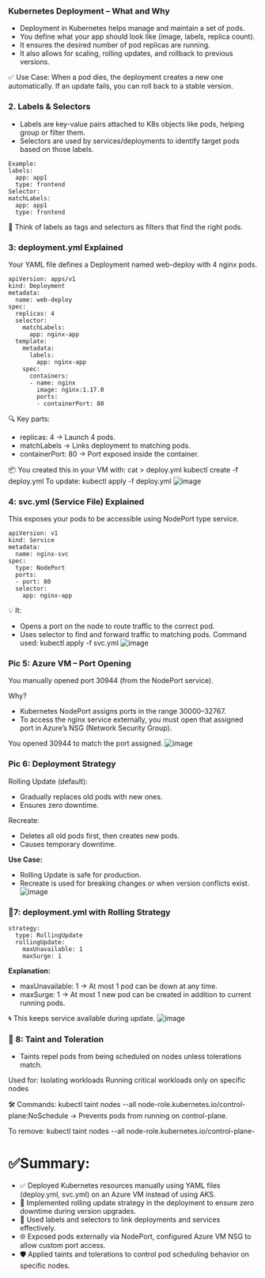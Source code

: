 ### Kubernetes Deployment – What and Why
- Deployment in Kubernetes helps manage and maintain a set of pods.
- You define what your app should look like (image, labels, replica count).
- It ensures the desired number of pod replicas are running.
- It also allows for scaling, rolling updates, and rollback to previous versions.

✅ Use Case: When a pod dies, the deployment creates a new one automatically. If an update fails, you can roll back to a stable version.

### 2. Labels & Selectors
- Labels are key-value pairs attached to K8s objects like pods, helping group or filter them.
- Selectors are used by services/deployments to identify target pods based on those labels.
```
Example:
labels:
  app: app1
  type: frontend
Selector:
matchLabels:
  app: app1
  type: frontend
```
🧠 Think of labels as tags and selectors as filters that find the right pods.

### 3: deployment.yml Explained
Your YAML file defines a Deployment named web-deploy with 4 nginx pods.
```
apiVersion: apps/v1
kind: Deployment
metadata:
  name: web-deploy
spec:
  replicas: 4
  selector:
    matchLabels:
      app: nginx-app
  template:
    metadata:
      labels:
        app: nginx-app
    spec:
      containers:
      - name: nginx
        image: nginx:1.17.0
        ports:
        - containerPort: 80
```
🔍 Key parts:
- replicas: 4 → Launch 4 pods.
- matchLabels → Links deployment to matching pods.
- containerPort: 80 → Port exposed inside the container.

📦 You created this in your VM with:
cat > deploy.yml
kubectl create -f deploy.yml
To update:
kubectl apply -f deploy.yml
![image](https://github.com/user-attachments/assets/c7006086-8790-4b36-ab78-73e3ebfb6fc1)

### 4: svc.yml (Service File) Explained
This exposes your pods to be accessible using NodePort type service.
```
apiVersion: v1
kind: Service
metadata:
  name: nginx-svc
spec:
  type: NodePort
  ports:
  - port: 80
  selector:
    app: nginx-app
```
💡 It:
- Opens a port on the node to route traffic to the correct pod.
- Uses selector to find and forward traffic to matching pods.
Command used:
kubectl apply -f svc.yml
![image](https://github.com/user-attachments/assets/ad8d595e-e544-42b5-9cdb-7edf95b2e14c)

### Pic 5: Azure VM – Port Opening
You manually opened port 30944 (from the NodePort service).

Why?
- Kubernetes NodePort assigns ports in the range 30000–32767.
- To access the nginx service externally, you must open that assigned port in Azure’s NSG (Network Security Group).

You opened 30944 to match the port assigned.
![image](https://github.com/user-attachments/assets/a6e38c41-f245-45e7-b784-3a27bb0020e3)

### Pic 6: Deployment Strategy
Rolling Update (default):
- Gradually replaces old pods with new ones.
- Ensures zero downtime.

Recreate:
- Deletes all old pods first, then creates new pods.
- Causes temporary downtime.

**Use Case:**
- Rolling Update is safe for production.
- Recreate is used for breaking changes or when version conflicts exist.
![image](https://github.com/user-attachments/assets/71e59a08-0ee9-497a-964a-0c1951cfdf8c)

### 🔹7: deployment.yml with Rolling Strategy
```
strategy:
  type: RollingUpdate
  rollingUpdate:
    maxUnavailable: 1
    maxSurge: 1
```
**Explanation:**
- maxUnavailable: 1 → At most 1 pod can be down at any time.
- maxSurge: 1 → At most 1 new pod can be created in addition to current running pods.

🌀 This keeps service available during update.
![image](https://github.com/user-attachments/assets/590f2fd0-85e4-42a3-b95d-0e4b6a2b871f)

### 🔹 8: Taint and Toleration
- Taints repel pods from being scheduled on nodes unless tolerations match.

Used for: Isolating workloads
Running critical workloads only on specific nodes

🛠️ Commands:
kubectl taint nodes --all node-role.kubernetes.io/control-plane:NoSchedule
→ Prevents pods from running on control-plane.

To remove:
kubectl taint nodes --all node-role.kubernetes.io/control-plane-

# ✅Summary:
- ✅ Deployed Kubernetes resources manually using YAML files (deploy.yml, svc.yml) on an Azure VM instead of using AKS.
- 🔄 Implemented rolling update strategy in the deployment to ensure zero downtime during version upgrades.
- 🎯 Used labels and selectors to link deployments and services effectively.
- 🌐 Exposed pods externally via NodePort, configured Azure VM NSG to allow custom port access.
- 🛡️ Applied taints and tolerations to control pod scheduling behavior on specific nodes.
